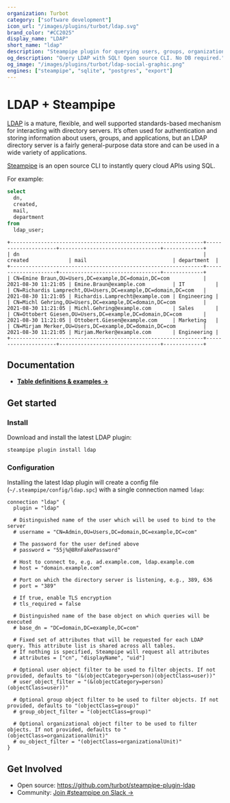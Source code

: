 ```yaml
---
organization: Turbot
category: ["software development"]
icon_url: "/images/plugins/turbot/ldap.svg"
brand_color: "#CC2025"
display_name: "LDAP"
short_name: "ldap"
description: "Steampipe plugin for querying users, groups, organizational units and more from LDAP."
og_description: "Query LDAP with SQL! Open source CLI. No DB required."
og_image: "/images/plugins/turbot/ldap-social-graphic.png"
engines: ["steampipe", "sqlite", "postgres", "export"]
---
```


# LDAP + Steampipe

[LDAP](https://ldap.com/) is a mature, flexible, and well supported standards-based mechanism for interacting with directory servers. It’s often used for authentication and storing information about users, groups, and applications, but an LDAP directory server is a fairly general-purpose data store and can be used in a wide variety of applications.

[Steampipe](https://steampipe.io) is an open source CLI to instantly query cloud APIs using SQL.

For example:

```sql
select
  dn,
  created,
  mail,
  department
from
  ldap_user;
```

```
+---------------------------------------------------------------+---------------------+---------------------------------+-------------+
| dn                                                            | created             | mail                            | department  |
+---------------------------------------------------------------+---------------------+---------------------------------+-------------+
| CN=Emine Braun,OU=Users,DC=example,DC=domain,DC=com           | 2021-08-30 11:21:05 | Emine.Braun@example.com         | IT          |
| CN=Richardis Lamprecht,OU=Users,DC=example,DC=domain,DC=com   | 2021-08-30 11:21:05 | Richardis.Lamprecht@example.com | Engineering |
| CN=Michl Gehring,OU=Users,DC=example,DC=domain,DC=com         | 2021-08-30 11:21:05 | Michl.Gehring@example.com       | Sales       |
| CN=Ottobert Giesen,OU=Users,DC=example,DC=domain,DC=com       | 2021-08-30 11:21:05 | Ottobert.Giesen@example.com     | Marketing   |
| CN=Mirjam Merker,OU=Users,DC=example,DC=domain,DC=com         | 2021-08-30 11:21:05 | Mirjam.Merker@example.com       | Engineering |
+---------------------------------------------------------------+---------------------+---------------------------------+-------------+
```

## Documentation

- **[Table definitions & examples →](/plugins/turbot/ldap/tables)**

## Get started

### Install

Download and install the latest LDAP plugin:

```bash
steampipe plugin install ldap
```

### Configuration

Installing the latest ldap plugin will create a config file (`~/.steampipe/config/ldap.spc`) with a single connection named `ldap`:

```hcl
connection "ldap" {
  plugin = "ldap"

  # Distinguished name of the user which will be used to bind to the server
  # username = "CN=Admin,OU=Users,DC=domain,DC=example,DC=com"

  # The password for the user defined above
  # password = "55j%@8RnFakePassword"

  # Host to connect to, e.g. ad.example.com, ldap.example.com
  # host = "domain.example.com"

  # Port on which the directory server is listening, e.g., 389, 636
  # port = "389"

  # If true, enable TLS encryption
  # tls_required = false

  # Distinguished name of the base object on which queries will be executed
  # base_dn = "DC=domain,DC=example,DC=com"

  # Fixed set of attributes that will be requested for each LDAP query. This attribute list is shared across all tables.
  # If nothing is specified, Steampipe will request all attributes
  # attributes = ["cn", "displayName", "uid"]

  # Optional user object filter to be used to filter objects. If not provided, defaults to "(&(objectCategory=person)(objectClass=user))"
  # user_object_filter = "(&(objectCategory=person)(objectClass=user))"

  # Optional group object filter to be used to filter objects. If not provided, defaults to "(objectClass=group)"
  # group_object_filter = "(objectClass=group)"

  # Optional organizational object filter to be used to filter objects. If not provided, defaults to "(objectClass=organizationalUnit)"
  # ou_object_filter = "(objectClass=organizationalUnit)"
}
```

## Get Involved

- Open source: https://github.com/turbot/steampipe-plugin-ldap
- Community: [Join #steampipe on Slack →](https://turbot.com/community/join)
